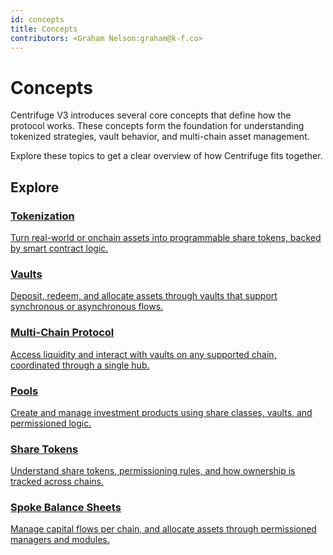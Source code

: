 ```yaml
---
id: concepts
title: Concepts
contributors: <Graham Nelson:graham@k-f.co>
---
```


# Concepts

Centrifuge V3 introduces several core concepts that define how the protocol works. These concepts form the foundation for understanding tokenized strategies, vault behavior, and multi-chain asset management.

Explore these topics to get a clear overview of how Centrifuge fits together.

## Explore

<div className="card-grid">

  <a className="card-tile" href="/user/concepts/tokenization">
    <h3>Tokenization</h3>
    <p>Turn real-world or onchain assets into programmable share tokens, backed by smart contract logic.</p>
  </a>
  <a className="card-tile" href="/user/concepts/vaults">
    <h3>Vaults</h3>
    <p>Deposit, redeem, and allocate assets through vaults that support synchronous or asynchronous flows.</p>
  </a>

  <a className="card-tile" href="/user/concepts/multi-chain">
    <h3>Multi-Chain Protocol</h3>
    <p>Access liquidity and interact with vaults on any supported chain, coordinated through a single hub.</p>
  </a>

  <a className="card-tile" href="/user/concepts/pools">
    <h3>Pools</h3>
    <p>Create and manage investment products using share classes, vaults, and permissioned logic.</p>
  </a>

  <a className="card-tile" href="/user/concepts/share-tokens">
    <h3>Share Tokens</h3>
    <p>Understand share tokens, permissioning rules, and how ownership is tracked across chains.</p>
  </a>
  <a className="card-tile" href="/user/concepts/spoke-balance-sheets">
    <h3>Spoke Balance Sheets</h3>
    <p>Manage capital flows per chain, and allocate assets through permissioned managers and modules.</p>
  </a>

</div>